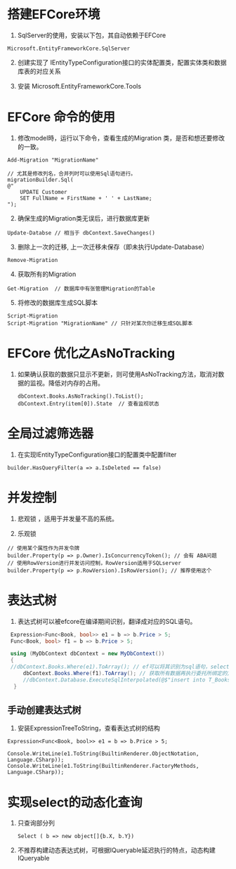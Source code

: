 # 搭建EFCore环境

1.   SqlServer的使用，安装以下包，其自动依赖于EFCore

   ```
   Microsoft.EntityFrameworkCore.SqlServer
   ```

2.  创建实现了 IEntityTypeConfiguration接口的实体配置类，配置实体类和数据库表的对应关系

3. 安装  Microsoft.EntityFrameworkCore.Tools 

# EFCore 命令的使用

1.   修改model時，运行以下命令，查看生成的Migration 类，是否和想还要修改的一致。

   ```
   Add-Migration "MigrationName"  
   
   // 尤其是修改列名，合并列时可以使用Sql语句进行。
   migrationBuilder.Sql(
   @"
       UPDATE Customer
       SET FullName = FirstName + ' ' + LastName;
   ");
   ```

2.  确保生成的Migration类无误后，进行数据库更新

   ```
   Update-Databse // 相当于 dbContext.SaveChanges()
   ```

3.  删除上一次的迁移, 上一次迁移未保存（即未执行Update-Database）

   ```
   Remove-Migration 
   ```

4.  获取所有的Migration

   ```
   Get-Migration  // 数据库中有张管理Migration的Table
   ```

5.  将修改的数据库生成SQL脚本

   ```
   Script-Migration  
   Script-Migration "MigrationName" // 只针对某次你迁移生成SQL脚本
   ```

   

# EFCore 优化之AsNoTracking

1. 如果确认获取的数据只显示不更新，则可使用AsNoTracking方法，取消对数据的监视。降低对内存的占用。

   ```
   dbContext.Books.AsNoTracking().ToList();
   dbContext.Entry(item[0]).State  // 查看监视状态
   ```

# 全局过滤筛选器

1.  在实现IEntityTypeConfiguration接口的配置类中配置filter

   ```
   builder.HasQueryFilter(a => a.IsDeleted == false)
   ```


# 并发控制

1.  悲观锁 ，适用于并发量不高的系统。

2.  乐观锁

   ```
   // 使用某个属性作为并发令牌
   builder.Property(p => p.Owner).IsConcurrencyToken(); // 会有 ABA问题
   // 使用RowVersion进行并发访问控制，RowVersion适用于SQLserver
   builder.Property(p => p.RowVersion).IsRowVersion(); // 推荐使用这个
   ```

# 表达式树

1.  表达式树可以被efcore在编译期间识别，翻译成对应的SQL语句。

   ```C#
    Expression<Func<Book, bool>> e1 = b => b.Price > 5;
    Func<Book, bool> f1 = b => b.Price > 5;
   
    using (MyDbContext dbContext = new MyDbContext())
    {
    //dbContext.Books.Where(e1).ToArray(); // ef可以将其识别为sql语句，select * from T_Books where Price>5 
    	dbContext.Books.Where(f1).ToArray(); // 获取所有数据再执行委托所绑定的方法 select * from T_Books
    	//dbContext.Database.ExecuteSqlInterpolated(@$"insert into T_Books(Name, PubTime, Price) select Name, PubTime, Price from T_Books");
     }
   ```


## 手动创建表达式树

1.  安装ExpressionTreeToString，查看表达式树的结构

   ```
   Expression<Func<Book, bool>> e1 = b => b.Price > 5;
   
   Console.WriteLine(e1.ToString(BuiltinRenderer.ObjectNotation, Language.CSharp));
   Console.WriteLine(e1.ToString(BuiltinRenderer.FactoryMethods, Language.CSharp));
   ```


# 实现select的动态化查询

1. 只查询部分列

   ```
   Select ( b => new object[]{b.X, b.Y})
   ```

2.  不推荐构建动态表达式树，可根据IQueryable延迟执行的特点，动态构建IQueryable



 

